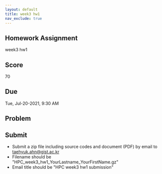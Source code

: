 ```yaml
---
layout: default
title: week3 hw1
nav_exclude: true
---
```

## Homework Assignment
week3 hw1

## Score
70

## Due
Tue, Jul-20-2021, 9:30 AM

## Problem


## Submit
- Submit a zip file including source codes and document (PDF) by email to taehyuk.ahn@gist.ac.kr
- Filename should be "HPC_week3_hw1_YourLastname_YourFirstName.gz"
- Email title should be "HPC week3 hw1 submission"
